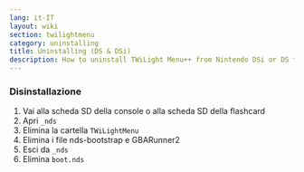 ```yaml
---
lang: it-IT
layout: wiki
section: twilightmenu
category: uninstalling
title: Uninstalling (DS & DSi)
description: How to uninstall TWiLight Menu++ from Nintendo DSi or DS flashcard
---
```


### Disinstallazione
1. Vai alla scheda SD della console o alla scheda SD della flashcard
1. Apri `_nds`
1. Elimina la cartella `TWiLightMenu`
1. Elimina i file nds-bootstrap e GBARunner2
1. Esci da `_nds`
1. Elimina `boot.nds`
